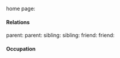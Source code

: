 home page: 

#### Relations
parent: 
parent: 
sibling: 
sibling: 
friend:
friend: 

#### Occupation


